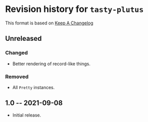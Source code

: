 # Revision history for `tasty-plutus`

This format is based on [Keep A Changelog](https://keepachangelog.com/en/1.0.0)

## Unreleased

### Changed

* Better rendering of record-like things. 

### Removed

* All `Pretty` instances.

## 1.0 -- 2021-09-08

* Initial release.
